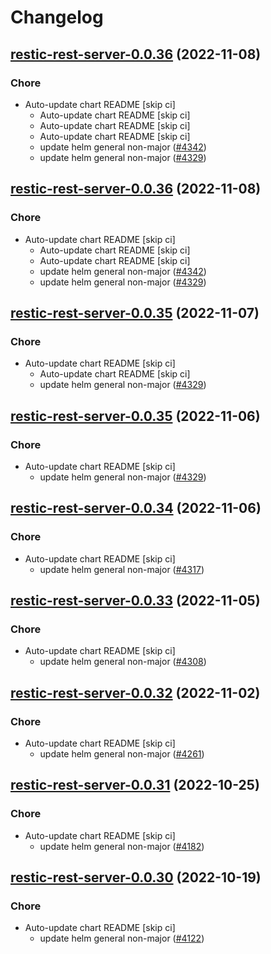 # Changelog



## [restic-rest-server-0.0.36](https://github.com/truecharts/charts/compare/restic-rest-server-0.0.34...restic-rest-server-0.0.36) (2022-11-08)

### Chore

- Auto-update chart README [skip ci]
  - Auto-update chart README [skip ci]
  - Auto-update chart README [skip ci]
  - Auto-update chart README [skip ci]
  - update helm general non-major ([#4342](https://github.com/truecharts/charts/issues/4342))
  - update helm general non-major ([#4329](https://github.com/truecharts/charts/issues/4329))




## [restic-rest-server-0.0.36](https://github.com/truecharts/charts/compare/restic-rest-server-0.0.34...restic-rest-server-0.0.36) (2022-11-08)

### Chore

- Auto-update chart README [skip ci]
  - Auto-update chart README [skip ci]
  - Auto-update chart README [skip ci]
  - update helm general non-major ([#4342](https://github.com/truecharts/charts/issues/4342))
  - update helm general non-major ([#4329](https://github.com/truecharts/charts/issues/4329))




## [restic-rest-server-0.0.35](https://github.com/truecharts/charts/compare/restic-rest-server-0.0.34...restic-rest-server-0.0.35) (2022-11-07)

### Chore

- Auto-update chart README [skip ci]
  - Auto-update chart README [skip ci]
  - update helm general non-major ([#4329](https://github.com/truecharts/charts/issues/4329))




## [restic-rest-server-0.0.35](https://github.com/truecharts/charts/compare/restic-rest-server-0.0.34...restic-rest-server-0.0.35) (2022-11-06)

### Chore

- Auto-update chart README [skip ci]
  - update helm general non-major ([#4329](https://github.com/truecharts/charts/issues/4329))




## [restic-rest-server-0.0.34](https://github.com/truecharts/charts/compare/restic-rest-server-0.0.33...restic-rest-server-0.0.34) (2022-11-06)

### Chore

- Auto-update chart README [skip ci]
  - update helm general non-major ([#4317](https://github.com/truecharts/charts/issues/4317))




## [restic-rest-server-0.0.33](https://github.com/truecharts/charts/compare/restic-rest-server-0.0.32...restic-rest-server-0.0.33) (2022-11-05)

### Chore

- Auto-update chart README [skip ci]
  - update helm general non-major ([#4308](https://github.com/truecharts/charts/issues/4308))




## [restic-rest-server-0.0.32](https://github.com/truecharts/charts/compare/restic-rest-server-0.0.31...restic-rest-server-0.0.32) (2022-11-02)

### Chore

- Auto-update chart README [skip ci]
  - update helm general non-major ([#4261](https://github.com/truecharts/charts/issues/4261))




## [restic-rest-server-0.0.31](https://github.com/truecharts/charts/compare/restic-rest-server-0.0.30...restic-rest-server-0.0.31) (2022-10-25)

### Chore

- Auto-update chart README [skip ci]
  - update helm general non-major ([#4182](https://github.com/truecharts/charts/issues/4182))




## [restic-rest-server-0.0.30](https://github.com/truecharts/charts/compare/restic-rest-server-0.0.29...restic-rest-server-0.0.30) (2022-10-19)

### Chore

- Auto-update chart README [skip ci]
  - update helm general non-major ([#4122](https://github.com/truecharts/charts/issues/4122))

